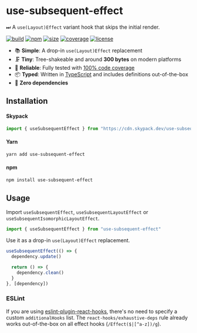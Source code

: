 # use-subsequent-effect

⏭ A `use(Layout)Effect` variant hook that skips the initial render.

[![build](https://img.shields.io/github/workflow/status/marcbouchenoire/use-subsequent-effect/CI)](https://github.com/marcbouchenoire/use-subsequent-effect/actions/workflows/ci.yml)
[![npm](https://img.shields.io/npm/v/use-subsequent-effect?color=%230cf)](https://www.npmjs.com/package/use-subsequent-effect)
[![size](https://img.shields.io/bundlephobia/minzip/use-subsequent-effect?label=size&color=%2385f)](https://bundlephobia.com/package/use-subsequent-effect)
[![coverage](https://img.shields.io/codecov/c/github/marcbouchenoire/use-subsequent-effect?color=%23e4b)](https://codecov.io/gh/marcbouchenoire/use-subsequent-effect)
[![license](https://img.shields.io/github/license/marcbouchenoire/use-subsequent-effect?color=%23f81)](https://github.com/marcbouchenoire/use-subsequent-effect/blob/main/LICENSE)

- 📚 **Simple**: A drop-in `use(Layout)Effect` replacement
- 🗜️ **Tiny**: Tree-shakeable and around **300 bytes** on modern platforms
- 🧪 **Reliable**: Fully tested with [100% code coverage](https://codecov.io/gh/marcbouchenoire/use-subsequent-effect)
- 📦 **Typed**: Written in [TypeScript](https://www.typescriptlang.org/) and includes definitions out-of-the-box
- 💨 **Zero dependencies**

## Installation

#### Skypack

```javascript
import { useSubsequentEffect } from "https://cdn.skypack.dev/use-subsequent-effect"
```

#### Yarn

```bash
yarn add use-subsequent-effect
```

#### npm

```bash
npm install use-subsequent-effect
```

## Usage

Import `useSubsequentEffect`, `useSubsequentLayoutEffect` or `useSubsequentIsomorphicLayoutEffect`.

```typescript
import { useSubsequentEffect } from "use-subsequent-effect"
```

Use it as a drop-in `use(Layout)Effect` replacement.

```typescript
useSubsequentEffect(() => {
  dependency.update()

  return () => {
    dependency.clean()
  }
}, [dependency])
```

### ESLint

If you are using [eslint-plugin-react-hooks](https://www.npmjs.com/package/eslint-plugin-react-hooks), there's no need to specify a custom `additionalHooks` list. The `react-hooks/exhaustive-deps` rule already works out-of-the-box on all effect hooks (`/Effect($|[^a-z])/g`).
